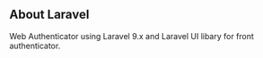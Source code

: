 ## About Laravel

Web Authenticator using Laravel 9.x and Laravel UI libary for front authenticator.